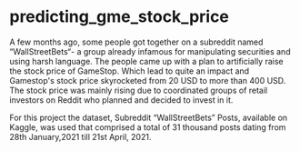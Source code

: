 # predicting_gme_stock_price

A few months ago, some people got together on a subreddit named “WallStreetBets“- a group already infamous for manipulating securities and using harsh language. The people came up with a plan to artificially raise the stock price of GameStop. Which lead to quite an impact and Gamestop's stock price skyrocketed from 20 USD to more than 400 USD. The stock price was mainly rising due to coordinated groups of retail investors on Reddit who planned and decided to invest in it.

For this project the dataset, Subreddit “WallStreetBets” Posts, available on Kaggle, was used that comprised a total of 31 thousand posts dating from 28th January,2021 till 21st April, 2021.

